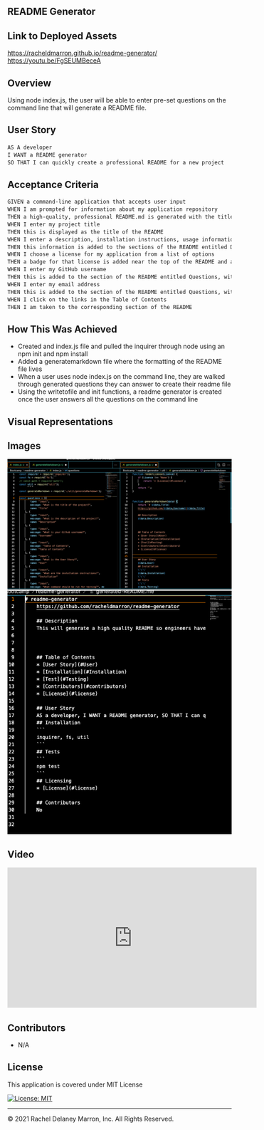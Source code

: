 ## README Generator

## Link to Deployed Assets
https://racheldmarron.github.io/readme-generator/ <br>
https://youtu.be/FgSEUMBeceA 

## Overview 
Using node index.js, the user will be able to enter pre-set questions on the command line that will generate a README file. 

## User Story
```md
AS A developer
I WANT a README generator
SO THAT I can quickly create a professional README for a new project
```

## Acceptance Criteria
```md
GIVEN a command-line application that accepts user input
WHEN I am prompted for information about my application repository
THEN a high-quality, professional README.md is generated with the title of my project and sections entitled Description, Table of Contents, Installation, Usage, License, Contributing, Tests, and Questions
WHEN I enter my project title
THEN this is displayed as the title of the README
WHEN I enter a description, installation instructions, usage information, contribution guidelines, and test instructions
THEN this information is added to the sections of the README entitled Description, Installation, Usage, Contributing, and Tests
WHEN I choose a license for my application from a list of options
THEN a badge for that license is added near the top of the README and a notice is added to the section of the README entitled License that explains which license the application is covered under
WHEN I enter my GitHub username
THEN this is added to the section of the README entitled Questions, with a link to my GitHub profile
WHEN I enter my email address
THEN this is added to the section of the README entitled Questions, with instructions on how to reach me with additional questions
WHEN I click on the links in the Table of Contents
THEN I am taken to the corresponding section of the README
```

## How This Was Achieved
<ul>
<li>Created and index.js file and pulled the inquirer through node using an npm init and npm install </li>
<li> Added a generatemarkdown file where the formatting of the README file lives</li>
<li>When a user uses node index.js on the command line, they are walked through generated questions they can answer to create their readme file</li>
<li>Using the writetofile and init functions, a readme generator is created once the user answers all the questions on the command line</li>
</ul>

## Visual Representations
## Images 

![](./assets/images/readme-generator-ref-1.png)
![](./assets/images/readme-generator-ref-2.png)

## Video
<iframe width="560" height="315" src="https://www.youtube.com/embed/FgSEUMBeceA" title="YouTube video player" frameborder="0" allow="accelerometer; autoplay; clipboard-write; encrypted-media; gyroscope; picture-in-picture" allowfullscreen></iframe>

## Contributors

- N/A

## License

This application is covered under MIT License    

[![License: MIT](https://img.shields.io/badge/License-MIT-blue.svg)](https://opensource.org/licenses/MIT)

- - -
© 2021 Rachel Delaney Marron, Inc. All Rights Reserved.
